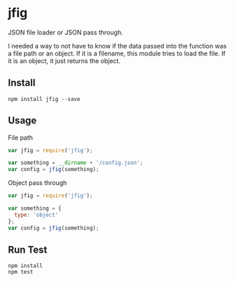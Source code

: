# jfig

JSON file loader or JSON pass through.

I needed a way to not have to know if the data passed into the function was a file path or an object. If it is a filename, this module tries to load the file. If it is an object, it just returns the object.

## Install

```
npm install jfig --save
```

## Usage

File path

```js
var jfig = require('jfig');

var something = __dirname + '/config.json';
var config = jfig(something);
```

Object pass through

```js
var jfig = require('jfig');

var something = {
  type: 'object'
};
var config = jfig(something);
```

## Run Test

```
npm install
npm test
```
